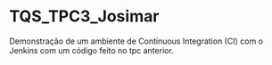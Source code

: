 # TQS_TPC3_Josimar
Demonstração de um ambiente de Continuous Integration (CI) com o Jenkins com um código feito no tpc anterior.
